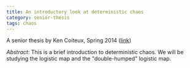 ```yaml
---
title: An introductory look at deterministic chaos
category: senior-thesis
tags: chaos
---
```


A senior thesis by Ken Coiteux, Spring 2014 ([link](http://scholarworks.boisestate.edu/math_undergraduate_theses/2/))<!--more-->

*Abstract*: This is a brief introduction to deterministic chaos. We will be studying the logistic map and the "double-humped" logistic map.
